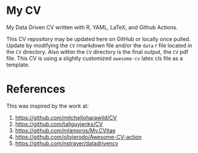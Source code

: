 # My CV

My Data Driven CV written with R, YAML, LaTeX, and Github Actions.

This CV repository may be updated here on GitHub or locally once pulled. Update
by modifying the `CV` rmarkdown file and/or the `data` r file located in the 
`CV` directory. Also within the `CV` directory is the final output, the `CV` pdf
file. This CV is using a slightly customized `awesome-cv` latex cls file as a template.

# References

This was inspired by the work at:

1. https://github.com/mitchelloharawild/CV
2. https://github.com/tallguyjenks/CV
3. https://github.com/mlampros/My.CVitae
4. https://github.com/olivierodo/Awesome-CV-action
5. https://github.com/nstrayer/datadrivencv